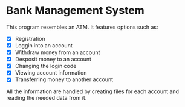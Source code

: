 # Bank Management System

This program resembles an ATM. It features options such as:

- [x] Registration
- [x] Loggin into an account
- [x] Withdraw money from an account
- [x] Desposit money to an account
- [x] Changing the login code
- [x] Viewing account information
- [x] Transferring money to another account

All the information are handled by creating files for each account and reading the needed data from it.
